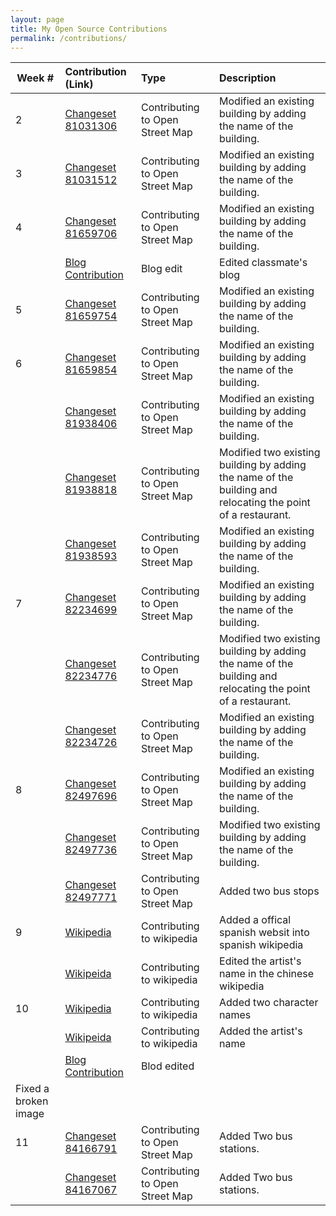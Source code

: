 ```yaml
---
layout: page
title: My Open Source Contributions
permalink: /contributions/
---
```


<!--
The first column, Contribution, must be a hyperlink to the actual contribution,
such as the Wikipedia edit or pull request, etc., with a suitable name.
Type of the contribution should be "Wikipedia edit", "OpenStreet Map feature",
"Project Documentation", "Project Code", "Blog Edit", etc.

The Description should include a brief summary of what you did.

Replace the first row below with your contribution and add new ones below it
following the same syntax.

-->





| Week #       | Contribution (Link)  | Type  | Description |
|---|:---|:---|:---|
|  2   |  [Changeset 81031306](https://www.openstreetmap.org/changeset/81031306)      | Contributing to Open Street Map   |  Modified an existing building by adding the name of the building.     |
|  3   | [Changeset 81031512](https://www.openstreetmap.org/changeset/81031512)|  Contributing to Open Street Map   |  Modified an existing building by adding the name of the building.    |
|  4   |  [Changeset 81659706](https://www.openstreetmap.org/changeset/81659706)   |  Contributing to Open Street Map   |   Modified an existing building by adding the name of the building.   |
| | [Blog Contribution](https://github.com/chislee0708/liulanz-weekly/blob/gh-pages/_posts/2020-02-09-week02.md) | Blog edit | Edited classmate's blog|
|  5   |  [Changeset 81659754](https://www.openstreetmap.org/changeset/81659754)   |  Contributing to Open Street Map   |   Modified an existing building by adding the name of the building.   |
|  6   |  [Changeset 81659854](https://www.openstreetmap.org/changeset/81659854)   |  Contributing to Open Street Map   |   Modified an existing building by adding the name of the building.   |
|     |  [Changeset 81938406](https://www.openstreetmap.org/changeset/81938406)   |  Contributing to Open Street Map   |   Modified an existing building by adding the name of the building.   |
|     |  [Changeset 81938818](https://www.openstreetmap.org/changeset/81938818)   |  Contributing to Open Street Map   |   Modified two existing building by adding the name of the building and relocating the point of a restaurant.   |
|     |  [Changeset 81938593](https://www.openstreetmap.org/changeset/81938593)   |  Contributing to Open Street Map   |   Modified an existing building by adding the name of the building.   |
|  7  |  [Changeset 82234699](https://www.openstreetmap.org/changeset/82234699)   |  Contributing to Open Street Map   |   Modified an existing building by adding the name of the building.   |
|     |  [Changeset 82234776](https://www.openstreetmap.org/changeset/82234776)   |  Contributing to Open Street Map   |   Modified two existing building by adding the name of the building and relocating the point of a restaurant.   |
|     |  [Changeset 82234726](https://www.openstreetmap.org/changeset/82234726)   |  Contributing to Open Street Map   |   Modified an existing building by adding the name of the building.   |
|  8  |  [Changeset 82497696](https://www.openstreetmap.org/changeset/82497696)   |  Contributing to Open Street Map   |   Modified an existing building by adding the name of the building.   |
|     |  [Changeset 82497736](https://www.openstreetmap.org/changeset/82497736)   |  Contributing to Open Street Map   |   Modified two existing building by adding the name of the building.  |
|     |  [Changeset 82497771](https://www.openstreetmap.org/changeset/82497771)   |  Contributing to Open Street Map   |   Added two bus stops   |
|  9   | [Wikipedia](https://es.wikipedia.org/w/index.php?title=Animal_Crossing:_New_Horizons&diff=prev&oldid=124640521)|  Contributing to wikipedia | Added a offical spanish websit into spanish wikipedia|
|      | [Wikipeida](https://zh.wikipedia.org/w/index.php?title=%E9%9B%86%E5%90%88%E5%95%A6%EF%BC%81%E5%8B%95%E7%89%A9%E6%A3%AE%E5%8F%8B%E6%9C%83&diff=prev&oldid=58853726)  | Contributing to wikipedia  |  Edited the artist's name in the chinese wikipedia |
|  10   | [Wikipedia](https://en.wikipedia.org/w/index.php?title=Princess_Connect!_Re:Dive&diff=prev&oldid=948595163)|  Contributing to wikipedia | Added two character names|
|      | [Wikipeida](https://en.wikipedia.org/w/index.php?title=Princess_Connect!_Re:Dive&diff=prev&oldid=948596449)  | Contributing to wikipedia  |  Added the artist's name |
|      |  [Blog Contribution](https://github.com/hunter-college-ossd-spr-2020/liulanz-weekly/pull/12)  | Blod edited |
 Fixed a broken image |
 |  11  |  [Changeset 84166791](https://www.openstreetmap.org/changeset/84166791)   |  Contributing to Open Street Map   |   Added Two bus stations.   |
 |    |  [Changeset 84167067](https://www.openstreetmap.org/changeset/84167067)   |  Contributing to Open Street Map   |  Added Two bus stations.  |



